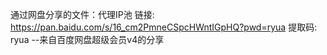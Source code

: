 通过网盘分享的文件：代理IP池
链接: https://pan.baidu.com/s/16_cm2PmneCSpcHWntIGpHQ?pwd=ryua 提取码: ryua 
--来自百度网盘超级会员v4的分享